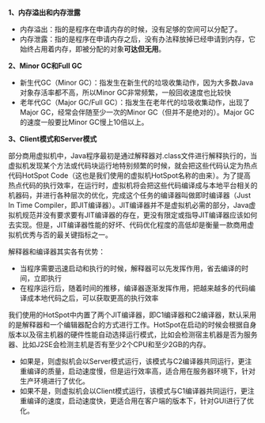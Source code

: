 **1、内存溢出和内存泄露**

* 内存溢出：指的是程序在申请内存的时候，没有足够的空间可以分配了。
* 内存泄露：指的是程序在申请内存之后，没有办法释放掉已经申请到内存，它始终占用着内存，即被分配的对象**可达但无用**。

**2、Minor GC和Full GC**

* 新生代GC（Minor GC）：指发生在新生代的垃圾收集动作，因为大多数Java对象存活率都不高，所以Minor GC非常频繁，一般回收速度也比较快
* 老年代GC（Major GC/Full GC）：指发生在老年代的垃圾收集动作，出现了Major GC，经常会伴随至少一次的Minor GC（但并不是绝对的）。Major GC的速度一般要比Minor GC慢上10倍以上。

**3、Client模式和Server模式**

部分商用虚拟机中，Java程序最初是通过解释器对.class文件进行解释执行的，当虚拟机发现某个方法或代码块运行地特别频繁的时候，就会把这些代码认定为热点代码HotSpot Code（这也是我们使用的虚拟机HotSpot名称的由来）。为了提高热点代码的执行效率，在运行时，虚拟机将会把这些代码编译成与本地平台相关的机器码，并进行各种层次的优化，完成这个任务的编译器叫做即时编译器（Just In Time Compiler，即JIT编译器）。JIT编译器并不是虚拟机必需的部分，Java虚拟机规范并没有要求要有JIT编译器的存在，更没有限定或指导JIT编译器应该如何去实现。但是，JIT编译器性能的好坏、代码优化程度的高低却是衡量一款商用虚拟机优秀与否的最关键指标之一。

解释器和编译器其实各有优势：
* 当程序需要迅速启动和执行的时候，解释器可以先发挥作用，省去编译的时间，立即执行
* 在程序运行后，随着时间的推移，编译器逐渐发挥作用，把越来越多的代码编译成本地代码之后，可以获取更高的执行效率

我们使用的HotSpot中内置了两个JIT编译器，即C1编译器和C2编译器，默认采用的是解释器和一个编辑器配合的方式进行工作。HotSpot在启动的时候会根据自身版本以及宿主机器的硬件性能自动选择运行模式，比如会检测宿主机器是否为服务器、比如J2SE会检测主机是否有至少2个CPU和至少2GB的内存。
* 如果是，则虚拟机会以Server模式运行，该模式与C2编译器共同运行，更注重编译的质量，启动速度慢，但是运行效率高，适合用在服务器环境下，针对生产环境进行了优化。
*  如果不是，则虚拟机会以Client模式运行，该模式与C1编译器共同运行，更注重编译的速度，启动速度快，更适合用在客户端的版本下，针对GUI进行了优化。

